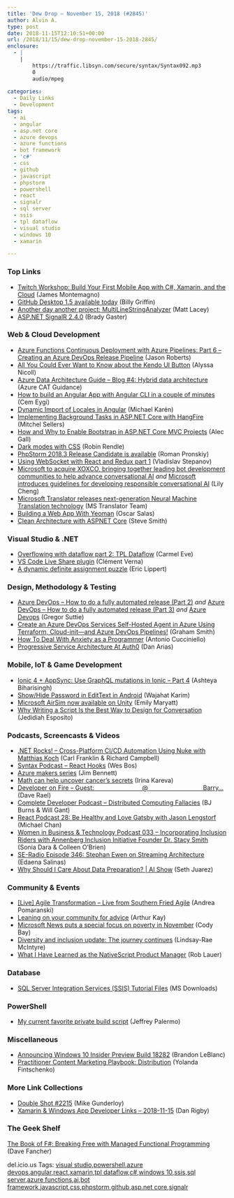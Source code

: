 ```yaml
---
title: 'Dew Drop – November 15, 2018 (#2845)'
author: Alvin A.
type: post
date: 2018-11-15T12:10:51+00:00
url: /2018/11/15/dew-drop-november-15-2018-2845/
enclosure:
  - |
    |
        https://traffic.libsyn.com/secure/syntax/Syntax092.mp3
        0
        audio/mpeg
        
categories:
  - Daily Links
  - Development
tags:
  - ai
  - angular
  - asp.net core
  - azure devops
  - azure functions
  - bot framework
  - 'c#'
  - css
  - github
  - javascript
  - phpstorm
  - powershell
  - react
  - signalr
  - sql server
  - ssis
  - tpl dataflow
  - visual studio
  - windows 10
  - xamarin

---
```

### <a name="top"></a>Top Links

  * <a href="https://blog.xamarin.com/twitch-workshop-build-your-first-mobile-app/" target="_blank">Twitch Workshop: Build Your First Mobile App with C#, Xamarin, and the Cloud</a> (James Montemagno)
  * <a href="https://blog.github.com/2018-11-14-github-desktop-1-5/" target="_blank">GitHub Desktop 1.5 available today</a> (Billy Griffin)
  * <a href="http://feedproxy.google.com/~r/MattLacey/~3/fQDId4WgzsY/another-day-another-project.html" target="_blank">Another day another project: MultiLineStringAnalyzer</a> (Matt Lacey)
  * <a href="https://blogs.msdn.microsoft.com/webdev/2018/11/14/asp-net-signalr-2-4-0/" target="_blank">ASP.NET SignalR 2.4.0</a> (Brady Gaster)



### <a name="web"></a>Web & Cloud Development

  * <a href="http://dontcodetired.com/blog/post/Azure-Functions-Continuous-Deployment-with-Azure-Pipelines-Part-6-Creating-an-Azure-DevOps-Release-Pipeline" target="_blank">Azure Functions Continuous Deployment with Azure Pipelines: Part 6 &#8211; Creating an Azure DevOps Release Pipeline</a> (Jason Roberts)
  * <a href="https://www.telerik.com/blogs/all-you-could-ever-want-to-know-kendo-ui-button" target="_blank">All You Could Ever Want to Know about the Kendo UI Button</a> (Alyssa Nicoll)
  * <a href="https://blogs.msdn.microsoft.com/azurecat/2018/11/14/azure-data-architecture-guide-blog-4-hybrid-data-architecture/" target="_blank">Azure Data Architecture Guide – Blog #4: Hybrid data architecture</a> (Azure CAT Guidance)
  * <a href="https://codeburst.io/how-to-build-an-angular-app-with-angular-cli-in-a-couple-of-minutes-43089d3ab272?source=rss----61061eb0c96b---4" target="_blank">How to build an Angular App with Angular CLI in a couple of minutes</a> (Cem Eygi)
  * <a href="https://blog.angularindepth.com/dynamic-import-of-locales-in-angular-b994d3c07197?source=rss----e5ed704095b---4" target="_blank">Dynamic Import of Locales in Angular</a> (Michael Karén)
  * <a href="https://mitchelsellers.com/blogs/2018/11/14/implementing-background-tasks-in-aspnet-core-with-hangfire" target="_blank">Implementing Background Tasks in ASP.NET Core with HangFire</a> (Mitchel Sellers)
  * <a href="https://www.grapecity.com/en/blogs/how-to-enable-bootstrap-in-aspnet-core-mvc" target="_blank">How and Why to Enable Bootstrap in ASP.NET Core MVC Projects</a> (Alec Gall)
  * <a href="https://css-tricks.com/dark-modes-with-css/" target="_blank">Dark modes with CSS</a> (Robin Rendle)
  * <a href="https://blog.jetbrains.com/phpstorm/2018/11/phpstorm-2018-3-release-candidate-is-available/" target="_blank">PhpStorm 2018.3 Release Candidate is available</a> (Roman Pronskiy)
  * <a href="https://codeburst.io/using-websocket-with-react-and-redux-part-1-5182e4a5c5f7?source=rss----61061eb0c96b---4" target="_blank">Using WebSocket with React and Redux part 1</a> (Vladislav Stepanov)
  * <a href="https://blogs.microsoft.com/blog/2018/11/14/microsoft-to-acquire-xoxco-bringing-together-leading-bot-development-communities-to-help-advance-conversational-ai/" target="_blank">Microsoft to acquire XOXCO, bringing together leading bot development communities to help advance conversational AI</a> _and_ <a href="https://blogs.microsoft.com/blog/2018/11/14/microsoft-introduces-guidelines-for-developing-responsible-conversational-ai/" target="_blank">Microsoft introduces guidelines for developing responsible conversational AI</a> (Lily Cheng)
  * <a href="https://blogs.msdn.microsoft.com/translation/2018/11/14/nextgennmt/" target="_blank">Microsoft Translator releases next-generation Neural Machine Translation technology</a> (MS Translator Team)
  * <a href="https://www.infoq.com/articles/yeoman-build-web-app?utm_campaign=infoq_content&utm_source=infoq&utm_medium=feed&utm_term=global" target="_blank">Building a Web App With Yeoman</a> (Oscar Salas)
  * <a href="https://ardalis.com/clean-architecture-with-aspnet-core" target="_blank">Clean Architecture with ASPNET Core</a> (Steve Smith)



### <a name="dotnet"></a>Visual Studio & .NET

  * <a href="https://blogs.endjin.com/2018/11/overflowing-with-dataflow-part-2-tpl-dataflow/" target="_blank">Overflowing with dataflow part 2: TPL Dataflow</a> (Carmel Eve)
  * <a href="https://fedoramagazine.org/vs-code-live-share-plugin/" target="_blank">VS Code Live Share plugin</a> (Clément Verna)
  * <a href="https://ericlippert.com/2018/11/14/a-dynamic-definite-assignment-puzzle/" target="_blank">A dynamic definite assignment puzzle</a> (Eric Lippert)



### <a name="design"></a>Design, Methodology & Testing

  * <a href="https://gregorsuttie.com/2018/11/14/azure-devops-how-to-do-a-fully-automated-release-part-2/" target="_blank">Azure DevOps – How to do a fully automated release (Part 2)</a> _and_ <a href="https://gregorsuttie.com/2018/11/14/azure-devops-how-to-do-a-fully-automated-release-part-3/" target="_blank">Azure DevOps – How to do a fully automated release (Part 3)</a> _and_ <a href="https://gregorsuttie.com/2018/11/14/azure-devops/" target="_blank">Azure Devops</a> (Gregor Suttie)
  * <a href="https://pleasereleaseme.net/create-an-azure-devops-services-self-hosted-agent-in-azure-using-terraform-cloud-init-and-azure-devops-pipelines/" target="_blank">Create an Azure DevOps Services Self-Hosted Agent in Azure Using Terraform, Cloud-init—and Azure DevOps Pipelines!</a> (Graham Smith)
  * <a href="https://simpleprogrammer.com/getting-rid-anxiety-programmer/" target="_blank">How To Deal With Anxiety as a Programmer</a> (Antonio Cucciniello)
  * <a href="https://auth0.com/blog/progressive-service-architecture-at-auth0/" target="_blank">Progressive Service Architecture At Auth0</a> (Dan Arias)



### <a name="mobile"></a>Mobile, IoT & Game Development

  * <a href="http://gonehybrid.com/ionic-4-appsync-use-graphql-mutations-in-ionic-part-4/" target="_blank">Ionic 4 + AppSync: Use GraphQL mutations in Ionic &#8211; Part 4</a> (Ashteya Biharisingh)
  * <a href="https://android.jlelse.eu/show-hide-password-in-edittext-in-android-4c3e9ce94156?source=rss----8fca399d4de---4" target="_blank">Show/Hide Password in EditText in Android</a> (Wajahat Karim)
  * <a href="https://www.microsoft.com/en-us/research/blog/microsoft-airsim-now-available-on-unity/" target="_blank">Microsoft AirSim now available on Unity</a> (Emily Maryatt)
  * <a href="https://developer.amazon.com/blogs/alexa/post/96ed32e8-64de-4630-aac0-961bdd5d7cbc/why-writing-a-script-is-the-best-way-to-design-for-conversation" target="_blank">Why Writing a Script Is the Best Way to Design for Conversation</a> (Jedidiah Esposito)



### <a name="podcasts"></a>Podcasts, Screencasts & Videos

  * <a href="http://www.dotnetrocks.com/default.aspx?ShowNum=1598" target="_blank">.NET Rocks! &#8211; Cross-Platform CI/CD Automation Using Nuke with Matthias Koch</a> (Carl Franklin & Richard Campbell)
  * <a href="https://traffic.libsyn.com/secure/syntax/Syntax092.mp3" target="_blank">Syntax Podcast &#8211; React Hooks</a> (Wes Bos)
  * <a href="https://www.jimbobbennett.io/azure-makers-series/" target="_blank">Azure makers series</a> (Jim Bennett)
  * <a href="https://www.ted.com/talks/irina_kareva_math_can_help_uncover_cancer_s_secrets" target="_blank">Math can help uncover cancer&#8217;s secrets</a> (Irina Kareva)
  * <a href="http://developeronfire.com/podcast/2018-11-15-episode-391-barry-oreilly-comfortable-with-uncomfortable" target="_blank">Developer on Fire &#8211; Guest:&nbsp;&nbsp;&nbsp;&nbsp;&nbsp;&nbsp;&nbsp;&nbsp;&nbsp;&nbsp;&nbsp;&nbsp;&nbsp;&nbsp;&nbsp;&nbsp;&nbsp;&nbsp;&nbsp;&nbsp;&nbsp;&nbsp;&nbsp;&nbsp;&nbsp;&nbsp;&nbsp; @&nbsp;&nbsp;&nbsp;&nbsp;&nbsp;&nbsp;&nbsp;&nbsp;&nbsp;&nbsp;&nbsp;&nbsp;&nbsp;&nbsp;&nbsp;&nbsp;&nbsp;&nbsp;&nbsp;&nbsp;&nbsp;&nbsp;&nbsp;&nbsp;&nbsp;&nbsp;&nbsp;&nbsp;&nbsp;&nbsp;&nbsp; Barry&#8230;</a> (Dave Rael)
  * <a href="https://completedeveloperpodcast.com/episode-170/?utm_source=rss&utm_medium=rss&utm_campaign=episode-170" target="_blank">Complete Developer Podcast &#8211; Distributed Computing Fallacies</a> (BJ Burns & Will Gant)
  * <a href="http://reactpodcast.com/28" target="_blank">React Podcast 28: Be Healthy and Love Gatsby with Jason Lengstorf</a> (Michael Chan)
  * <a href="http://womeninbizandtech.mpsn.libsynpro.com/033-incorporating-inclusion-riders-with-annenberg-inclusion-initiative-founder-dr-stacy-smith" target="_blank">Women in Business & Technology Podcast 033 &#8211; Incorporating Inclusion Riders with Annenberg Inclusion Initiative Founder Dr. Stacy Smith</a> (Sonia Dara & Colleen O&#8217;Brien)
  * <a href="http://feedproxy.google.com/~r/se-radio/~3/VK2Xwy3g2kI/" target="_blank">SE-Radio Episode 346: Stephan Ewen on Streaming Architecture</a> (Edaena Salinas)
  * <a href="https://channel9.msdn.com/Shows/AI-Show/Why-Should-I-Care-About-Data-Preparation?WT.mc_id=DX_MVP4025064" target="_blank">Why Should I Care About Data Preparation? | AI Show</a> (Seth Juarez)



### <a name="events"></a>Community & Events

  * <a href="http://feedproxy.google.com/~r/LeadingAgile/~3/1itSJQRG8M4/" target="_blank">[Live] Agile Transformation – Live from Southern Fried Agile</a> (Andrea Pomaranski)
  * <a href="https://medium.com/that-conference/leaning-on-your-community-for-advice-75a1e90127ad?source=rss----bcf836d9fc8e---4" target="_blank">Leaning on your community for advice</a> (Arthur Kay)
  * <a href="http://blogs.windows.com/windowsexperience/2018/11/14/microsoft-news-puts-a-special-focus-on-poverty-in-november/?WT.mc_id=DX_MVP4025064" target="_blank">Microsoft News puts a special focus on poverty in November</a> (Cody Bay)
  * <a href="https://blogs.microsoft.com/blog/2018/11/14/diversity-and-inclusion-update-the-journey-continues/" target="_blank">Diversity and inclusion update: The journey continues</a> (Lindsay-Rae McIntyre)
  * <a href="https://www.nativescript.org/blog/what-i-have-learned-as-the-nativescript-product-manager" target="_blank">What I Have Learned as the NativeScript Product Manager</a> (Rob Lauer)



### <a name="sql"></a>Database

  * <a href="http://www.microsoft.com/en-us/download/details.aspx?id=56827&WT.mc_id=DX_MVP4025064" target="_blank">SQL Server Integration Services (SSIS) Tutorial Files</a> (MS Downloads)



### <a name="ps"></a>PowerShell

  * <a href="http://feeds.jeffreypalermo.com/~r/jeffreypalermo/~3/9knTU9mhD_w/" target="_blank">My current favorite private build script</a> (Jeffrey Palermo)



### <a name="misc"></a>Miscellaneous

  * <a href="http://blogs.windows.com/windowsexperience/2018/11/14/announcing-windows-10-insider-preview-build-18282/?WT.mc_id=DX_MVP4025064" target="_blank">Announcing Windows 10 Insider Preview Build 18282</a> (Brandon LeBlanc)
  * <a href="https://developermedia.com/practitioner-content-marketing-playbook-distribution/" target="_blank">Practitioner Content Marketing Playbook: Distribution</a> (Yolanda Fintschenko)



### <a name="links"></a>More Link Collections

  * <a href="https://afreshcup.com/home/2018/11/15/double-shot-2215.html" target="_blank">Double Shot #2215</a> (Mike Gunderloy)
  * <a href="https://links.danrigby.com/2018/11/app-developer-links-2018-11-15/" target="_blank">Xamarin & Windows App Developer Links &#8211; 2018-11-15</a> (Dan Rigby)



### <a name="shelf"></a>The Geek Shelf

<a href="https://www.amazon.com/dp/1593275528/?ref=amavin-20" target="_blank">The Book of F#: Breaking Free with Managed Functional Programming</a> (Dave Fancher)



<div class="wlWriterEditableSmartContent" id="scid:77ECF5F8-D252-44F5-B4EB-D463C5396A79:37ea866a-ff50-412d-a39d-2e821f9fcd27" style="margin: 0px; padding: 0px; float: none; display: inline;">
  del.icio.us Tags: <a href="http://del.icio.us/popular/visual+studio" rel="tag">visual studio</a>,<a href="http://del.icio.us/popular/powershell" rel="tag">powershell</a>,<a href="http://del.icio.us/popular/azure+devops" rel="tag">azure devops</a>,<a href="http://del.icio.us/popular/angular" rel="tag">angular</a>,<a href="http://del.icio.us/popular/react" rel="tag">react</a>,<a href="http://del.icio.us/popular/xamarin" rel="tag">xamarin</a>,<a href="http://del.icio.us/popular/tpl+dataflow" rel="tag">tpl dataflow</a>,<a href="http://del.icio.us/popular/c%23" rel="tag">c#</a>,<a href="http://del.icio.us/popular/windows+10" rel="tag">windows 10</a>,<a href="http://del.icio.us/popular/ssis" rel="tag">ssis</a>,<a href="http://del.icio.us/popular/sql+server" rel="tag">sql server</a>,<a href="http://del.icio.us/popular/azure+functions" rel="tag">azure functions</a>,<a href="http://del.icio.us/popular/ai" rel="tag">ai</a>,<a href="http://del.icio.us/popular/bot+framework" rel="tag">bot framework</a>,<a href="http://del.icio.us/popular/javascript" rel="tag">javascript</a>,<a href="http://del.icio.us/popular/css" rel="tag">css</a>,<a href="http://del.icio.us/popular/phpstorm" rel="tag">phpstorm</a>,<a href="http://del.icio.us/popular/github" rel="tag">github</a>,<a href="http://del.icio.us/popular/asp.net+core" rel="tag">asp.net core</a>,<a href="http://del.icio.us/popular/signalr" rel="tag">signalr</a>
</div>